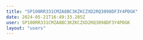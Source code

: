 ```yaml
---
title: "SP100RR331CMZA8BC3KZKCZXD2RQ3098DF3Y4PDGK"
date: 2024-05-21T16:49:33.205Z
user: SP100RR331CMZA8BC3KZKCZXD2RQ3098DF3Y4PDGK
layout: "users"
---
```

    